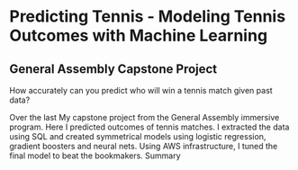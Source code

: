 # Predicting Tennis - Modeling Tennis Outcomes with Machine Learning

## General Assembly Capstone Project

How accurately can you predict who will win a tennis match given past data? 

Over the last 
My capstone project from the General Assembly immersive program. Here I predicted outcomes of tennis matches. I extracted the data using SQL and created symmetrical models using logistic regression, gradient boosters and neural nets. Using AWS infrastructure, I tuned the final model to beat the bookmakers. 
Summary
